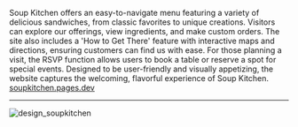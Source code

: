 Soup Kitchen offers an easy-to-navigate menu featuring a variety of delicious sandwiches, from classic favorites to unique creations.
Visitors can explore our offerings, view ingredients, and make custom orders.
The site also includes a 'How to Get There' feature with interactive maps and directions, ensuring customers can find us with ease. 
For those planning a visit, the RSVP function allows users to book a table or reserve a spot for special events. 
Designed to be user-friendly and visually appetizing, the website captures the welcoming, flavorful experience of Soup Kitchen. 
[soupkitchen.pages.dev](https://soupkitchen.pages.dev)

---

![design_soupkitchen](https://github.com/user-attachments/assets/fcc9563d-7d9d-4201-802b-4165f9ddbadf)
